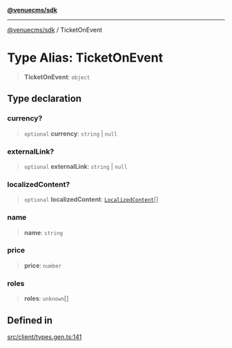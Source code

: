 [**@venuecms/sdk**](../README.md)

***

[@venuecms/sdk](../README.md) / TicketOnEvent

# Type Alias: TicketOnEvent

> **TicketOnEvent**: `object`

## Type declaration

### currency?

> `optional` **currency**: `string` \| `null`

### externalLink?

> `optional` **externalLink**: `string` \| `null`

### localizedContent?

> `optional` **localizedContent**: [`LocalizedContent`](LocalizedContent.md)[]

### name

> **name**: `string`

### price

> **price**: `number`

### roles

> **roles**: `unknown`[]

## Defined in

[src/client/types.gen.ts:141](https://github.com/venuecms/sdk/blob/e958d083f7fea3b380d25d326581eddc4f974d05/src/client/types.gen.ts#L141)
